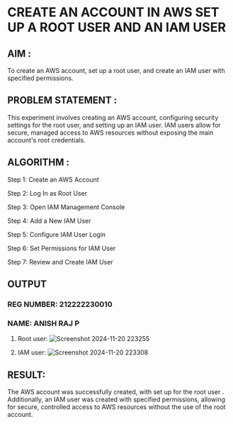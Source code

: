 # CREATE AN ACCOUNT IN AWS SET UP A ROOT USER AND AN IAM USER
## AIM :
To create an AWS account, set up a root user, and create an IAM user with specified permissions.

## PROBLEM STATEMENT :
This experiment involves creating an AWS account, configuring security settings for the root user, and setting up an IAM user. IAM users allow for secure, managed access to AWS resources without exposing the main account's root credentials.

## ALGORITHM :
Step 1:
Create an AWS Account

Step 2:
Log In as Root User

Step 3:
Open IAM Management Console

Step 4:
Add a New IAM User

Step 5:
Configure IAM User Login

Step 6:
Set Permissions for IAM User

Step 7:
Review and Create IAM User

## OUTPUT
### REG NUMBER: 212222230010
### NAME: ANISH RAJ P 
1. Root user:
![Screenshot 2024-11-20 223255](https://github.com/user-attachments/assets/9d698fdc-cc5b-4a81-969e-6ba746b2da01)

2. IAM user:
![Screenshot 2024-11-20 223308](https://github.com/user-attachments/assets/f983e54b-5fc0-4c3e-9105-4ab3580c9048)
 
## RESULT:
The AWS account was successfully created, with set up for the root user . Additionally, an IAM user was created with specified permissions, allowing for secure, controlled access to AWS resources without the use of the root account.
